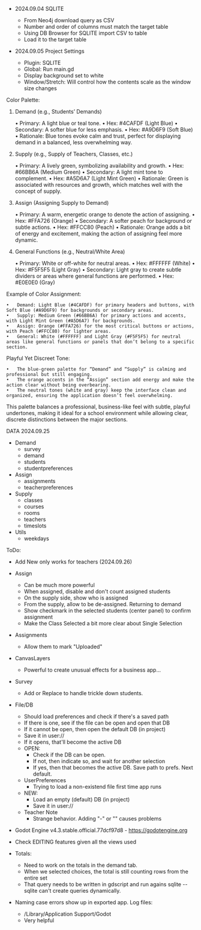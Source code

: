 - 2024.09.04 SQLITE
  - From Neo4j download query as CSV
  - Number and order of columns must match the target table
  - Using DB Browser for SQLITE import CSV to table
  - Load it to the target table

- 2024.09.05 Project Settings
  - Plugin: SQLITE
  - Global: Run main.gd
  - Display background set to white
  - Window/Stretch: Will control how the contents scale as the window size changes


Color Palette:

1. Demand (e.g., Students’ Demands)

	•	Primary: A light blue or teal tone.
	•	Hex: #4CAFDF (Light Blue)
	•	Secondary: A softer blue for less emphasis.
	•	Hex: #A9D6F9 (Soft Blue)
	•	Rationale: Blue tones evoke calm and trust, perfect for displaying demand in a balanced, less overwhelming way.

2. Supply (e.g., Supply of Teachers, Classes, etc.)

	•	Primary: A lively green, symbolizing availability and growth.
	•	Hex: #66BB6A (Medium Green)
	•	Secondary: A light mint tone to complement.
	•	Hex: #A5D6A7 (Light Mint Green)
	•	Rationale: Green is associated with resources and growth, which matches well with the concept of supply.

3. Assign (Assigning Supply to Demand)

	•	Primary: A warm, energetic orange to denote the action of assigning.
	•	Hex: #FFA726 (Orange)
	•	Secondary: A softer peach for background or subtle actions.
	•	Hex: #FFCC80 (Peach)
	•	Rationale: Orange adds a bit of energy and excitement, making the action of assigning feel more dynamic.

4. General Functions (e.g., Neutral/White Area)

	•	Primary: White or off-white for neutral areas.
	•	Hex: #FFFFFF (White)
	•	Hex: #F5F5F5 (Light Gray)
	•	Secondary: Light gray to create subtle dividers or areas where general functions are performed.
	•	Hex: #E0E0E0 (Gray)

Example of Color Assignment:

	•	Demand: Light Blue (#4CAFDF) for primary headers and buttons, with Soft Blue (#A9D6F9) for backgrounds or secondary areas.
	•	Supply: Medium Green (#66BB6A) for primary actions and accents, with Light Mint Green (#A5D6A7) for backgrounds.
	•	Assign: Orange (#FFA726) for the most critical buttons or actions, with Peach (#FFCC80) for lighter areas.
	•	General: White (#FFFFFF) and Light Gray (#F5F5F5) for neutral areas like general functions or panels that don’t belong to a specific section.

Playful Yet Discreet Tone:

	•	The blue-green palette for “Demand” and “Supply” is calming and professional but still engaging.
	•	The orange accents in the “Assign” section add energy and make the action clear without being overbearing.
	•	The neutral tones (white and gray) keep the interface clean and organized, ensuring the application doesn’t feel overwhelming.

This palette balances a professional, business-like feel with subtle, playful undertones, making it ideal for a school environment while allowing clear, discrete distinctions between the major sections.


DATA 2024.09.25
- Demand
  - survey
  - demand
  - students
  - studentpreferences
- Assign
  - assignments	
  - teacherpreferences
- Supply
  - classes
  - courses
  - rooms
  - teachers
  - timeslots
- Utils
  - weekdays


ToDo:
- Add New only works for teachers (2024.09.26)
- Assign
  - Can be much more powerful
  - When assigned, disable and don't count assigned students
  - On the supply side, show who is assigned
  - From the supply, allow to be de-assigned. Returning to demand
  - Show checkmark in the selected students (center panel) to confirm assignment
  - Make the Class Selected a bit more clear about Single Selection
- Assignments
  - Allow them to mark "Uploaded"
- CanvasLayers
  - Powerful to create unusual effects for a business app...
- Survey
  - Add or Replace to handle trickle down students.
- File/DB
  - Should load preferences and check if there's a saved path
  - If there is one, see if the file can be open and open that DB
  - If it cannot be open, then open the default DB (in project)
  - Save it in user://
  - If it opens, that'll become the active DB
  - OPEN:
    - Check if the DB can be open.
    - If not, then indicate so, and wait for another selection
    - If yes, then that becomes the active DB. Save path to prefs. Next default.
  - UserPreferences
    - Trying to load a non-existend file first time app runs
  - NEW: 
    - Load an empty (default) DB (in project)
    - Save it in user://
  - Teacher Note
    - Strange behavior. Adding "-" or "" causes problems
- Godot Engine v4.3.stable.official.77dcf97d8 - https://godotengine.org
- Check EDITING features given all the views used
- Totals:
  - Need to work on the totals in the demand tab.
  - When we selected choices, the total is still counting rows from the entire set
  - That query needs to be written in gdscript and run agains sqlite -- sqlite can't create queries dynamically.


- Naming case errors show up in exported app. Log files:
  - /Library/Application Support/Godot
  - Very helpful

